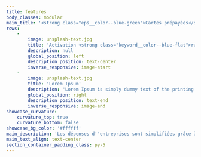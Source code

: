 ```yaml
---
title: features
body_classes: modular
main_title: '<strong class="eps__color--blue-green">Cartes prépayées</strong> pour les frais professionnels'
rows:
    -
        image: unsplash-text.jpg
        title: 'Activation <strong class="keyword__color--blue-flat">rapide</strong>'
        description: null
        global_position: left
        description_position: text-center
        inverse_responsive: image-start
    -
        image: unsplash-text.jpg
        title: 'Lorem Ipsum'
        description: 'Lorem Ipsum is simply dummy text of the printing and typesetting industry. Lorem Ipsum has been the industry''s standard dummy text ever since the 1500s, when an unknown printer took a galley of type and scrambled it to make a type specimen book. It has survived not only five centuries, but also the leap into electronic typesetting, remaining essentially unchanged. It was popularised in the 1960s with the release of Letraset sheets containing Lorem Ipsum passages, and more recently with desktop publishing software like Aldus PageMaker including versions of Lorem Ipsum.'
        global_position: right
        description_position: text-end
        inverse_responsive: image-end
showcase_curvature:
    curvature_top: true
    curvature_bottom: false
showcase_bg_color: '#ffffff'
main_description: 'Les dépenses d''entreprises sont simplifiées grâce à une solution tout en un qui va bien plus loin que la simple émission de cartes de paiement. Vous disposez d''une interface web de gestion qui vous laisse la liberté totale de gestion.'
main_text_align: text-center
section_container_padding_class: py-5
---
```


